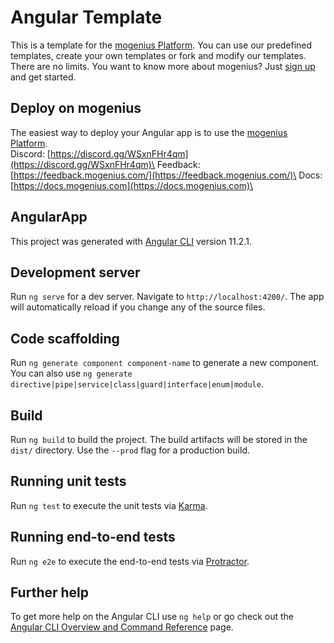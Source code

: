 # Angular Template
This is a template for the [mogenius Platform](https://mogenius.com). You can use our predefined templates, create your own templates or fork and modify our templates. There are no limits. You want to know more about mogenius? Just [sign up](https://mogenius.com) and get started.

## Deploy on mogenius
The easiest way to deploy your Angular app is to use the [mogenius Platform](https://mogenius.com).\
Discord: [https://discord.gg/WSxnFHr4qm](https://discord.gg/WSxnFHr4qm)\
Feedback: [https://feedback.mogenius.com/](https://feedback.mogenius.com/)\
Docs: [https://docs.mogenius.com](https://docs.mogenius.com)\

## AngularApp

This project was generated with [Angular CLI](https://github.com/angular/angular-cli) version 11.2.1.

## Development server

Run `ng serve` for a dev server. Navigate to `http://localhost:4200/`. The app will automatically reload if you change any of the source files.

## Code scaffolding

Run `ng generate component component-name` to generate a new component. You can also use `ng generate directive|pipe|service|class|guard|interface|enum|module`.

## Build

Run `ng build` to build the project. The build artifacts will be stored in the `dist/` directory. Use the `--prod` flag for a production build.

## Running unit tests

Run `ng test` to execute the unit tests via [Karma](https://karma-runner.github.io).

## Running end-to-end tests

Run `ng e2e` to execute the end-to-end tests via [Protractor](http://www.protractortest.org/).

## Further help

To get more help on the Angular CLI use `ng help` or go check out the [Angular CLI Overview and Command Reference](https://angular.io/cli) page.
